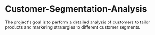 # Customer-Segmentation-Analysis
The project's goal is to perform a detailed analysis of customers to tailor products and marketing stratergies to different customer segments.
